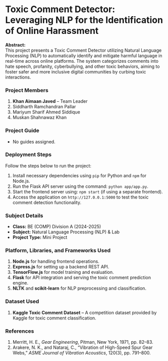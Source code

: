 # Toxic Comment Detector: Leveraging NLP for the Identification of Online Harassment

**Abstract:**  
This project presents a Toxic Comment Detector utilizing Natural Language Processing (NLP) to automatically identify and mitigate harmful language in real-time across online platforms. The system categorizes comments into hate speech, profanity, cyberbullying, and other toxic behaviors, aiming to foster safer and more inclusive digital communities by curbing toxic interactions.

### Project Members
1. **Khan Aimaan Javed** – Team Leader  
2. Siddharth Ramchandran Pallar  
3. Mariyum Sharif Ahmed Siddique  
4. Muskan Shahnawaz Khan  

### Project Guide
- No guides assigned.

### Deployment Steps
Follow the steps below to run the project:

1. Install necessary dependencies using `pip` for Python and `npm` for Node.js.
2. Run the Flask API server using the command: `python app/app.py`.
3. Start the frontend server using: `npm start` (if using a separate frontend).
4. Access the application on `http://127.0.0.1:5000` to test the toxic comment detection functionality.

### Subject Details
- **Class:** BE (COMP) Division A (2024-2025)  
- **Subject:** Natural Language Processing (NLP) & Lab  
- **Project Type:** Mini Project  

### Platform, Libraries, and Frameworks Used
1. **Node.js** for handling frontend operations.
2. **Express.js** for setting up a backend REST API.
3. **TensorFlow.js** for model training and evaluation.
4. **Flask** for API integration and serving the toxic comment prediction engine.
5. **NLTK** and **scikit-learn** for NLP preprocessing and classification.

### Dataset Used
1. **Kaggle Toxic Comment Dataset** – A competition dataset provided by Kaggle for toxic comment classification.

### References
1. Merritt, H. E., *Gear Engineering*, Pitman, New York, 1971, pp. 82–83.
2. Arakere, N. K., and Nataraj, C., “Vibration of High-Speed Spur Gear Webs,” *ASME Journal of Vibration Acoustics*, 120(3), pp. 791–800.